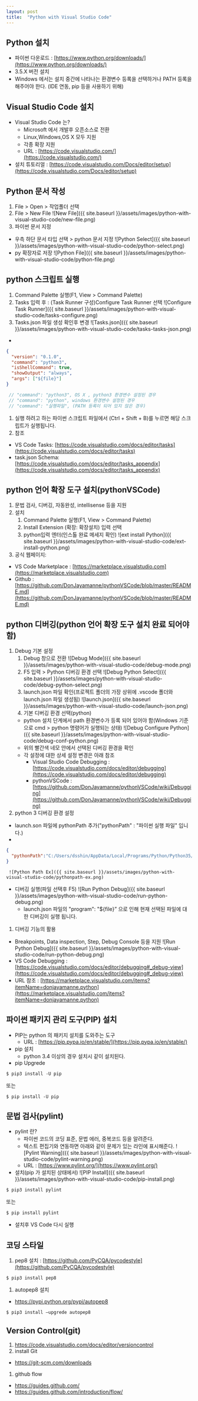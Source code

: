 ```yaml
---
layout: post
title:  "Python with Visual Studio Code"
---
```


## Python 설치
  * 파이썬 다운로드 : [https://www.python.org/downloads/](https://www.python.org/downloads/)
  * 3.5.X 버전 설치
  * Windows 에서는 설치 중간에 나타나는 환경변수 등록을 선택하거나 PATH 등록을 해주어야 한다.
    (IDE 연동, pip 등을 사용하기 위해)
      
## Visual Studio Code 설치
  * Visual Studio Code 는?
    * Microsoft 에서 개발후 오픈소스로 전환
    * Linux,Windows,OS X 모두 지원
    * 각종 확장 지원
    * URL : [https://code.visualstudio.com/](https://code.visualstudio.com/)
  * 설치 튜토리얼 : [https://code.visualstudio.com/Docs/editor/setup](https://code.visualstudio.com/Docs/editor/setup)

## Python 문서 작성
  1. File > Open > 작업폴더 선택
  1. File > New File
     ![New File]({{ site.baseurl }}/assets/images/python-with-visual-studio-code/new-file.png)
  1. 파이썬 문서 지정
  * 우측 하단 문서 타입 선택 > python 문서 지정
     ![Python Select]({{ site.baseurl }}/assets/images/python-with-visual-studio-code/python-select.png)
  * py 확장자로 저장
     ![Python File]({{ site.baseurl }}/assets/images/python-with-visual-studio-code/python-file.png)

## python 스크립트 실행
  1. Command Palette 실행(F1, View > Command Palette)
  1. Tasks 입력 후 : (Task Runner 구성)Configure Task Runner 선택
     ![Configure Task Runner]({{ site.baseurl }}/assets/images/python-with-visual-studio-code/tasks-configure.png)
  1. Tasks.json 파일 생성 확인후 변경
     ![Tasks.json]({{ site.baseurl }}/assets/images/python-with-visual-studio-code/tasks-tasks-json.png)
  *  
```json
{
  "version": "0.1.0",
  "command": "python3",
  "isShellCommand": true,
  "showOutput": "always",
  "args": ["${file}"]
}
```
```javascript
 // "command": "python3", OS X , python3 환경변수 설정된 경우 
 // "command": "python", windows 환경변수 설정된 경우
 // "command": "실행파일", (PATH 등록이 되어 있지 않은 경우)
```
  1. 실행 하려고 하는 파이썬 스크립트 파일에서 (Ctrl + Shift + B)를 누르면 해당 스크립트가 실행됩니다.
  1. 참조
  * VS Code Tasks: [https://code.visualstudio.com/docs/editor/tasks](https://code.visualstudio.com/docs/editor/tasks)
  * task.json Schema: [https://code.visualstudio.com/docs/editor/tasks_appendix](https://code.visualstudio.com/docs/editor/tasks_appendix)

## python 언어 확장 도구 설치(pythonVSCode)
  1. 문법 검사, 디버깅, 자동완성, intellisense 등을 지원
  1. 설치
     1. Command Palette 실행(F1, View > Command Palette)
     1. Install Extension (확장: 확장설치) 입력 선택
     1. python입력 엔터(인스톨 완료 메세지 확인)
        ![ext install Python]({{ site.baseurl }}/assets/images/python-with-visual-studio-code/ext-install-python.png)
  1. 공식 웹페이지:
  * VS Code Marketplace : [https://marketplace.visualstudio.com](https://marketplace.visualstudio.com)
  * Github : [https://github.com/DonJayamanne/pythonVSCode/blob/master/README.md](https://github.com/DonJayamanne/pythonVSCode/blob/master/README.md)

## python 디버깅(python 언어 확장 도구 설치 완료 되어야 함)
  1. Debug 기본 설정
     1. Debug 창으로 전환
        ![Debug Mode]({{ site.baseurl }}/assets/images/python-with-visual-studio-code/debug-mode.png)
     1. F5 입력 > Python 디버깅 환경 선택
        ![Debug Python Select]({{ site.baseurl }}/assets/images/python-with-visual-studio-code/debug-python-select.png)
     1. launch.json 파일 확인(프로젝트 폴더의 가장 상위에 .vscode 폴더와 launch.json 파일 생성됨)
        ![launch.json]({{ site.baseurl }}/assets/images/python-with-visual-studio-code/launch-json.png)
     1. 기본 디버깅 환경 선택(python)
     * python 설치 단계에서 path 환경변수가 등록 되어 있어야 함(Windows 기준으로 cmd > python 명령어가 실행되는 상태)
        ![Debug Configure Python]({{ site.baseurl }}/assets/images/python-with-visual-studio-code/debug-conf-python.png)
     * 위의 빨간색 네모 안에서 선택된 디버깅 환경을 확인
     * 각 설정에 대한 상세 설정 변경은 아래 참조
       * Visual Studio Code Debugging : [https://code.visualstudio.com/docs/editor/debugging](https://code.visualstudio.com/docs/editor/debugging)
       * pythonVSCode : [https://github.com/DonJayamanne/pythonVSCode/wiki/Debugging](https://github.com/DonJayamanne/pythonVSCode/wiki/Debugging)
  1. python 3 디버깅 환경 설정
  * launch.son 파일에 pythonPath 추가("pythonPath" : "파이썬 실행 파일" 입니다.)
  * 
```json
{ 
  "pythonPath":"C:/Users/dsshin/AppData/Local/Programs/Python/Python35/pythonw.exe"
}
```
     ![Python Path Ex]({{ site.baseurl }}/assets/images/python-with-visual-studio-code/pythonpath-ex.png)
  * 디버깅 실행(파일 선택후 F5)
     ![Run Python Debug]({{ site.baseurl }}/assets/images/python-with-visual-studio-code/run-python-debug.png)
    * launch.json 파일의 "program": "${file}” 으로 인해 현재 선택된 파일에 대한 디버깅이 실행 됩니다.
  1. 디버깅 기능의 활용
  * Breakpoints, Data inspection, Step, Debug Console 등을 지원
     ![Run Python Debug]({{ site.baseurl }}/assets/images/python-with-visual-studio-code/run-python-debug.png)
  * VS Code Debugging : [https://code.visualstudio.com/docs/editor/debugging#_debug-view](https://code.visualstudio.com/docs/editor/debugging#_debug-view)
  * URL 참조 : [https://marketplace.visualstudio.com/items?itemName=donjayamanne.python](https://marketplace.visualstudio.com/items?itemName=donjayamanne.python)

## 파이썬 패키지 관리 도구(PIP) 설치
  * PIP는 python 의 패키지 설치를 도와주는 도구
    * URL : [https://pip.pypa.io/en/stable/](https://pip.pypa.io/en/stable/)
  * pip 설치
    * python 3.4 이상의 경우 설치시 같이 설치된다.
  * pip Upgrede
  
```shell
$ pip3 install -U pip
```
또는

```shell
$ pip install -U pip
```

## 문법 검사(pylint)
  * pylint 란?
    * 파이썬 코드의 코딩 표준, 문법 에러, 중복코드 등을 알려준다.
    * 텍스트 편집기와 연동하면 아래와 같이 문제가 있는 라인에 표시해준다.
       ![Pylint Warning]({{ site.baseurl }}/assets/images/python-with-visual-studio-code/pylint-warning.png)
    * URL : [https://www.pylint.org/](https://www.pylint.org/)
  * 설치(pip 가 설치된 상태에서)
     ![PIP Install]({{ site.baseurl }}/assets/images/python-with-visual-studio-code/pip-install.png)
  
```shell 
$ pip3 install pylint 
```
또는

```shell
$ pip install pylint
```

  * 설치후 VS Code 다시 실행

## 코딩 스타일
  1. pep8 설치 : [https://github.com/PyCQA/pycodestyle](https://github.com/PyCQA/pycodestyle)

```shell
$ pip3 install pep8
```

  1. autopep8 설치
  * https://pypi.python.org/pypi/autopep8

```shell
$ pip3 install —upgrede autopep8
```

## Version Control(git)
  1. https://code.visualstudio.com/docs/editor/versioncontrol
  1. install Git
  * https://git-scm.com/downloads
  1. github flow
  * https://guides.github.com/
  * https://guides.github.com/introduction/flow/